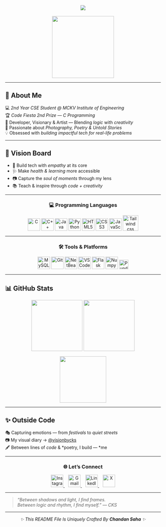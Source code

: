 <h1 align="center">
  <img src="https://readme-typing-svg.herokuapp.com?font=Unbounded&weight=800&size=32&duration=2200&pause=600&color=3B82F6&center=true&vCenter=true&width=850&lines=Hey+there+👋;I'm+Chandan+Saha;Coder+%7C+Photographer+%7C+Designer" />
</h1>
 
<p align="center">
  <img src="https://media.giphy.com/media/eNAsjO55tPbgaor7ma/giphy.gif" width="200"/>
</p>

---

## 🌟 About Me  
💻 *2nd Year CSE Student @ MCKV Institute of Engineering*  
🏆 *Code Fiesta 2nd Prize — C Programming*  
🎨 Developer, Visionary & Artist — Blending *logic* with *creativity*  
📸 Passionate about *Photography, Poetry & Untold Stories*  
💡 Obsessed with *building impactful tech for real-life problems*

---

## 🎯 Vision Board  
- 🚀 Build tech with *empathy* at its core  
- 🩺 Make *health & learning* more accessible  
- 📷 Capture the *soul of moments* through my lens  
- 📚 Teach & inspire through *code + creativity*  

---

<h3 align="center">💻 Programming Languages</h3>
<p align="center">
  <img src="https://cdn.jsdelivr.net/gh/devicons/devicon/icons/c/c-original.svg" width="40" title="C" />
  <img src="https://cdn.jsdelivr.net/gh/devicons/devicon/icons/cplusplus/cplusplus-original.svg" width="40" title="C++" />
  <img src="https://cdn.jsdelivr.net/gh/devicons/devicon/icons/java/java-original.svg" width="40" title="Java" />
  <img src="https://cdn.jsdelivr.net/gh/devicons/devicon/icons/python/python-original.svg" width="40" title="Python" />
  <img src="https://cdn.jsdelivr.net/gh/devicons/devicon/icons/html5/html5-original.svg" width="40" title="HTML5" />
  <img src="https://cdn.jsdelivr.net/gh/devicons/devicon/icons/css3/css3-original.svg" width="40" title="CSS3" />
  <img src="https://cdn.jsdelivr.net/gh/devicons/devicon/icons/javascript/javascript-original.svg" width="40" title="JavaScript" />
  <img src="https://tailwindcss.com/_next/static/media/tailwindcss-mark.d52e9897.svg" width="50" title="Tailwind css" />
</p>

---

<h3 align="center">🛠️ Tools & Platforms</h3>
<p align="center">
  <img src="https://cdn.jsdelivr.net/gh/devicons/devicon/icons/mysql/mysql-original.svg" width="40" title="MySQL" />
  <img src="https://cdn.jsdelivr.net/gh/devicons/devicon/icons/git/git-original.svg" width="40" title="Git" />
  <img src="https://netbeans.apache.org/_/images/apache-netbeans.svg" width="40" title="NetBeans" />
  <img src="https://cdn.jsdelivr.net/gh/devicons/devicon/icons/vscode/vscode-original.svg" width="40" title="VS Code" />
  <img src="https://svg.saasfly.io/library/flask-dark.svg" width="40" title="Flask" />
  <img src="https://numpy.org/images/logo.svg" width="40" title="Numpy" />
  <img src="https://cdn.worldvectorlogo.com/logos/pandas.svg" width="30" title="Pundas" />
</p>

---

## 📊 GitHub Stats  
<p align="center">
  <img src="https://github-readme-stats.vercel.app/api?username=Chandansaha2005&show_icons=true&theme=tokyonight" height="165" />
  <img src="https://github-readme-streak-stats.herokuapp.com/?user=Chandansaha2005&theme=tokyonight" height="165" />
</p>  
<p align="center">
  <img src="https://github-readme-stats.vercel.app/api/top-langs/?username=Chandansaha2005&layout=compact&theme=tokyonight" height="150" />
</p>

---

## ✨ Outside Code  
🎭 Capturing emotions — from *festivals* to *quiet streets*  
📷 My visual diary → [@visionbycks](https://www.instagram.com/visionbycks/)  
🖋 Between lines of *code* & *poetry, I build — *me

---

<h3 align="center">🌐 Let’s Connect</h3>
<p align="center">
  <a href="https://www.instagram.com/c_h_a_n_d_a_n_0_1/" target="_blank">
    <img src="https://cdn-icons-png.flaticon.com/512/2111/2111463.png" width="40" alt="Instagram" />
  </a>
  &nbsp;&nbsp;
  <a href="mailto:chandansaha1945@gmail.com">
    <img src="https://cdn-icons-png.flaticon.com/512/732/732200.png" width="40" alt="Gmail" />
  </a>
  &nbsp;&nbsp;
  <a href="https://www.linkedin.com/in/chandan-saha-228560327/" target="_blank">
    <img src="https://cdn-icons-png.flaticon.com/512/174/174857.png" width="40" alt="LinkedIn" />
  </a>
  &nbsp;&nbsp;
  <a href="https://x.com/chandansahaaaa?s=09" target="_blank">
    <img src="https://cdn-icons-png.flaticon.com/512/733/733579.png" width="40" alt="X" />
  </a>
</p>

---

> *“Between shadows and light, I find frames.  
Between logic and rhythm, I find myself.”* — *CKS*

---

<p align="center">
  <em>✨ This README File Is Uniquely Crafted By <strong>Chandan Saha</strong> ✨</em>
</p>

